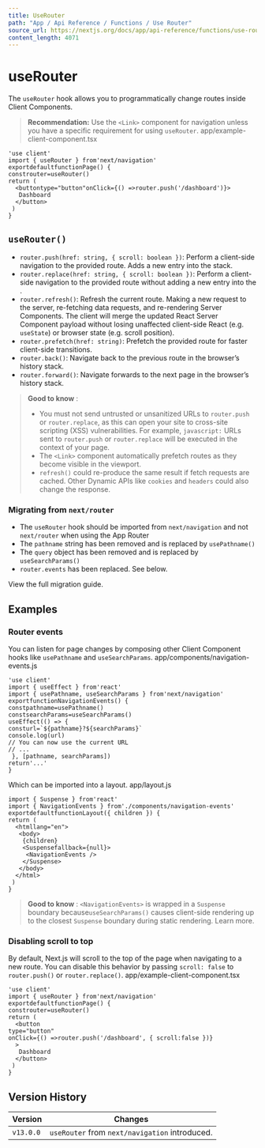 ```yaml
---
title: UseRouter
path: "App / Api Reference / Functions / Use Router"
source_url: https://nextjs.org/docs/app/api-reference/functions/use-router
content_length: 4071
---
```


# useRouter
The `useRouter` hook allows you to programmatically change routes inside Client Components.
> **Recommendation:** Use the `<Link>` component for navigation unless you have a specific requirement for using `useRouter`.
app/example-client-component.tsx
```
'use client'
import { useRouter } from'next/navigation'
exportdefaultfunctionPage() {
constrouter=useRouter()
return (
  <buttontype="button"onClick={() =>router.push('/dashboard')}>
   Dashboard
  </button>
 )
}
```

## `useRouter()`
  * `router.push(href: string, { scroll: boolean })`: Perform a client-side navigation to the provided route. Adds a new entry into the stack.
  * `router.replace(href: string, { scroll: boolean })`: Perform a client-side navigation to the provided route without adding a new entry into the .
  * `router.refresh()`: Refresh the current route. Making a new request to the server, re-fetching data requests, and re-rendering Server Components. The client will merge the updated React Server Component payload without losing unaffected client-side React (e.g. `useState`) or browser state (e.g. scroll position).
  * `router.prefetch(href: string)`: Prefetch the provided route for faster client-side transitions.
  * `router.back()`: Navigate back to the previous route in the browser’s history stack.
  * `router.forward()`: Navigate forwards to the next page in the browser’s history stack.


> **Good to know** :
>   * You must not send untrusted or unsanitized URLs to `router.push` or `router.replace`, as this can open your site to cross-site scripting (XSS) vulnerabilities. For example, `javascript:` URLs sent to `router.push` or `router.replace` will be executed in the context of your page.
>   * The `<Link>` component automatically prefetch routes as they become visible in the viewport.
>   * `refresh()` could re-produce the same result if fetch requests are cached. Other Dynamic APIs like `cookies` and `headers` could also change the response.
> 

### Migrating from `next/router`
  * The `useRouter` hook should be imported from `next/navigation` and not `next/router` when using the App Router
  * The `pathname` string has been removed and is replaced by `usePathname()`
  * The `query` object has been removed and is replaced by `useSearchParams()`
  * `router.events` has been replaced. See below.


View the full migration guide.
## Examples
### Router events
You can listen for page changes by composing other Client Component hooks like `usePathname` and `useSearchParams`.
app/components/navigation-events.js
```
'use client'
import { useEffect } from'react'
import { usePathname, useSearchParams } from'next/navigation'
exportfunctionNavigationEvents() {
constpathname=usePathname()
constsearchParams=useSearchParams()
useEffect(() => {
consturl=`${pathname}?${searchParams}`
console.log(url)
// You can now use the current URL
// ...
 }, [pathname, searchParams])
return'...'
}
```

Which can be imported into a layout.
app/layout.js
```
import { Suspense } from'react'
import { NavigationEvents } from'./components/navigation-events'
exportdefaultfunctionLayout({ children }) {
return (
  <htmllang="en">
   <body>
    {children}
    <Suspensefallback={null}>
     <NavigationEvents />
    </Suspense>
   </body>
  </html>
 )
}
```

> **Good to know** : `<NavigationEvents>` is wrapped in a `Suspense` boundary because`useSearchParams()` causes client-side rendering up to the closest `Suspense` boundary during static rendering. Learn more.
### Disabling scroll to top
By default, Next.js will scroll to the top of the page when navigating to a new route. You can disable this behavior by passing `scroll: false` to `router.push()` or `router.replace()`.
app/example-client-component.tsx
```
'use client'
import { useRouter } from'next/navigation'
exportdefaultfunctionPage() {
constrouter=useRouter()
return (
  <button
type="button"
onClick={() =>router.push('/dashboard', { scroll:false })}
  >
   Dashboard
  </button>
 )
}
```

## Version History
Version| Changes  
---|---  
`v13.0.0`| `useRouter` from `next/navigation` introduced.

